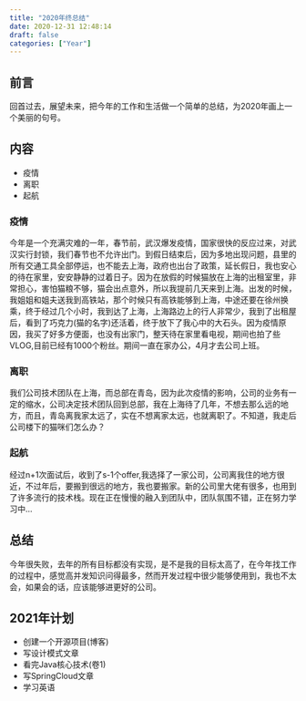 ```yaml
---
title: "2020年终总结"
date: 2020-12-31 12:48:14
draft: false
categories: ["Year"]
---
```


## 前言

回首过去，展望未来，把今年的工作和生活做一个简单的总结，为2020年画上一个美丽的句号。

## 内容
* 疫情
* 离职
* 起航

### 疫情

今年是一个充满灾难的一年，春节前，武汉爆发疫情，国家很快的反应过来，对武汉实行封锁，我们春节也不允许出门。到假日结束后，因为多地出现问题，县里的所有交通工具全部停运，也不能去上海，政府也出台了政策，延长假日，我也安心的待在家里，安安静静的过着日子。因为在放假的时候猫放在上海的出租室里，非常担心，害怕猫粮不够，猫会出点意外，所以我提前几天来到上海。出发的时候，我姐姐和姐夫送我到高铁站，那个时候只有高铁能够到上海，中途还要在徐州换乘，终于经过几个小时，我到达了上海，上海路边上的行人非常少，我到了出租屋后，看到了巧克力(猫的名字)还活着，终于放下了我心中的大石头。因为疫情原因，我买了好多方便面，也没有出家门，整天待在家里看电视，期间也拍了些VLOG,目前已经有1000个粉丝。期间一直在家办公，4月才去公司上班。

### 离职

我们公司技术团队在上海，而总部在青岛，因为此次疫情的影响，公司的业务有一定的缩水，公司决定技术团队回到总部，我在上海待了几年，不想去那么远的地方，而且，青岛离我家太远了，实在不想离家太远，也就离职了。不知道，我走后公司楼下的猫咪们怎么办？

### 起航

经过n+1次面试后，收到了s-1个offer,我选择了一家公司，公司离我住的地方很近，不过年后，要搬到很远的地方，我也要搬家。新的公司里大佬有很多，也用到了许多流行的技术栈。现在正在慢慢的融入到团队中，团队氛围不错，正在努力学习中...

## 总结

今年很失败，去年的所有目标都没有实现，是不是我的目标太高了，在今年找工作的过程中，感觉高并发知识问得最多，然而开发过程中很少能够使用到，我也不太会，如果会的话，应该能够进更好的公司。

## 2021年计划
* 创建一个开源项目(博客)
* 写设计模式文章
* 看完Java核心技术(卷1)
* 写SpringCloud文章
* 学习英语